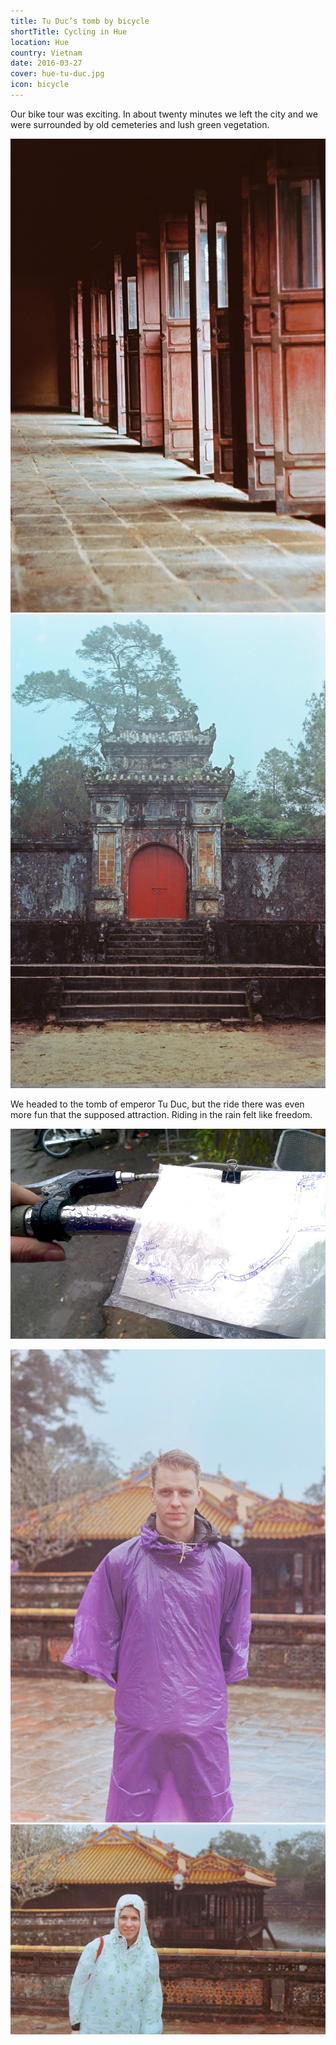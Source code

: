 ```yaml
---
title: Tu Duc’s tomb by bicycle
shortTitle: Cycling in Hue
location: Hue
country: Vietnam
date: 2016-03-27
cover: hue-tu-duc.jpg
icon: bicycle
---
```


Our bike tour was exciting. In about twenty minutes we left the city and we were surrounded by old cemeteries and lush green vegetation.

![Tu Duc’s mausoleum](../../img/000053.jpg)
![Tu Duc’s mausoleum](../../img/000057.jpg)

We headed to the tomb of emperor Tu Duc, but the ride there was even more fun that the supposed attraction. Riding in the rain felt like freedom.

![our hand-sketched map](../../img/0327-4.jpg)

![Samu wearing a purple raincoat](../../img/000054.jpg)
![Eszter wearing a teddy bear patterned raincoat](../../img/tu_duc.jpg)
